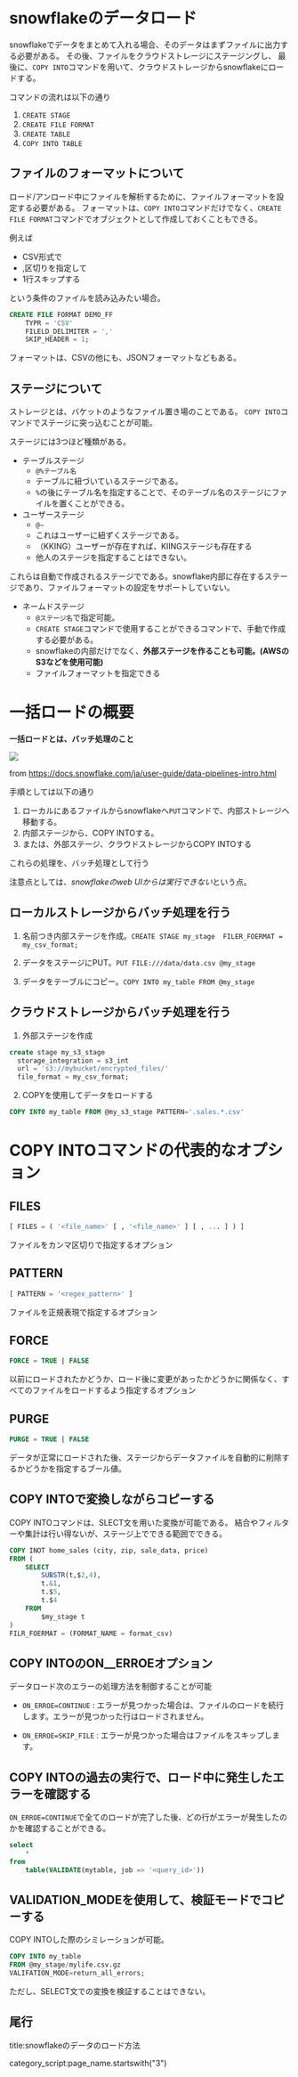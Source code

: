 


# snowflakeのデータロード

snowflakeでデータをまとめて入れる場合、そのデータはまずファイルに出力する必要がある。
その後、ファイルをクラウドストレージにステージングし、
最後に、`COPY INTO`コマンドを用いて、クラウドストレージからsnowflakeにロードする。

コマンドの流れは以下の通り

1. `CREATE STAGE`
2. `CREATE FILE FORMAT`
3. `CREATE TABLE`
4. `COPY INTO TABLE`

## ファイルのフォーマットについて

ロード/アンロード中にファイルを解析するために、ファイルフォーマットを設定する必要がある。
フォーマットは、`COPY INTO`コマンドだけでなく、`CREATE FILE FORMAT`コマンドでオブジェクトとして作成しておくこともできる。

例えば
- CSV形式で
- ,区切りを指定して
- 1行スキップする

という条件のファイルを読み込みたい場合。

```sql
CREATE FILE FORMAT DEMO_FF
    TYPR = 'CSV'
    FILELD_DELIMITER = ','
    SKIP_HEADER = 1;
```

フォーマットは、CSVの他にも、JSONフォーマットなどもある。

## ステージについて

ストレージとは、バケットのようなファイル置き場のことである。
`COPY INTO`コマンドでステージに突っ込むことが可能。

ステージには3つほど種類がある。

- テーブルステージ
  - `@%テーブル名`
  - テーブルに紐づいているステージである。
  - `%`の後にテーブル名を指定することで、そのテーブル名のステージにファイルを置くことができる。
- ユーザーステージ
  - `@~`
  - これはユーザーに紐ずくステージである。
  - （KKING）ユーザーが存在すれば、KIINGステージも存在する
  - 他人のステージを指定することはできない。

これらは自動で作成されるステージでである。snowflake内部に存在するステージであり、ファイルフォーマットの設定をサポートしていない。

- ネームドステージ
  - `@ステージ名`で指定可能。
  - `CREATE STAGE`コマンドで使用することができるコマンドで、手動で作成する必要がある。
  - snowflakeの内部だけでなく、**外部ステージを作ることも可能。(AWSのS3などを使用可能)**
  - ファイルフォーマットを指定できる



# 一括ロードの概要

**一括ロードとは、バッチ処理のこと**

<img src="https://docs.snowflake.com/ja/_images/data-load-elt.png">

from https://docs.snowflake.com/ja/user-guide/data-pipelines-intro.html

手順としては以下の通り

1. ローカルにあるファイルからsnowflakeへ`PUT`コマンドで、内部ストレージへ移動する。
2. 内部ステージから、COPY INTOする。
3. または、外部ステージ、クラウドストレージからCOPY INTOする

これらの処理を、バッチ処理として行う

注意点としては、*snowflakeのweb UIからは実行できない*という点。

## ローカルストレージからバッチ処理を行う

1. 名前つき内部ステージを作成。`CREATE STAGE my_stage  FILER_FOERMAT = my_csv_format;`

2. データをステージにPUT。`PUT FILE:///data/data.csv @my_stage`

3. データをテーブルにコピー。`COPY INTO my_table FROM @my_stage`

## クラウドストレージからバッチ処理を行う

1. 外部ステージを作成

```sql
create stage my_s3_stage
  storage_integration = s3_int
  url = 's3://mybucket/encrypted_files/'
  file_format = my_csv_format;
```

2. COPYを使用してデータをロードする

```sql
COPY INTO my_table FROM @my_s3_stage PATTERN='.sales.*.csv'
```

# COPY INTOコマンドの代表的なオプション

## FILES

```sql
[ FILES = ( '<file_name>' [ , '<file_name>' ] [ , ... ] ) ]
```

ファイルをカンマ区切りで指定するオプション

## PATTERN

```sql
[ PATTERN = '<regex_pattern>' ]
```

ファイルを正規表現で指定するオプション

## FORCE

```sql
FORCE = TRUE | FALSE
```

以前にロードされたかどうか、ロード後に変更があったかどうかに関係なく、すべてのファイルをロードするよう指定するオプション

## PURGE

```sql
PURGE = TRUE | FALSE
```

データが正常にロードされた後、ステージからデータファイルを自動的に削除するかどうかを指定するブール値。


## COPY INTOで変換しながらコピーする

COPY INTOコマンドは、SLECT文を用いた変換が可能である。
結合やフィルターや集計は行い得ないが、ステージ上でできる範囲でできる。

```sql
COPY INOT home_sales (city, zip, sale_data, price)
FROM (
    SELECT
        SUBSTR(t,$2,4),
        t.&1,
        t.$5,
        t.$4
    FROM
        $my_stage t
)
FILR_FOERMAT = (FORMAT_NAME = format_csv)
```

## COPY INTOのON__ERROEオプション

データロード次のエラーの処理方法を制御することが可能

- `ON_ERROE=CONTINUE` : エラーが見つかった場合は、ファイルのロードを続行します。エラーが見つかった行はロードされません。

- `ON_ERROE=SKIP_FILE` : エラーが見つかった場合はファイルをスキップします。

## COPY INTOの過去の実行で、ロード中に発生したエラーを確認する

`ON_ERROE=CONTINUE`で全てのロードが完了した後、どの行がエラーが発生したのかを確認することができる。

```sql
select 
    *
from
    table(VALIDATE(mytable, job => '<query_id>'))
```


## VALIDATION_MODEを使用して、検証モードでコピーする

COPY INTOした際のシミレーションが可能。

```sql
COPY INTO my_table
FROM @my_stage/mylife.csv.gz
VALIFATION_MODE=return_all_errors;
```

ただし、SELECT文での変換を検証することはできない。
















## 尾行


title:snowflakeのデータのロード方法



category_script:page_name.startswith("3")
